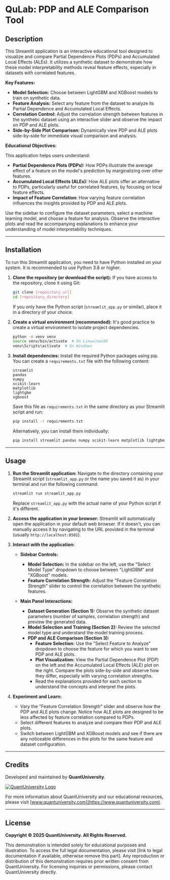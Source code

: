 # QuLab: PDP and ALE Comparison Tool

## Description

This Streamlit application is an interactive educational tool designed to visualize and compare Partial Dependence Plots (PDPs) and Accumulated Local Effects (ALEs). It utilizes a synthetic dataset to demonstrate how these model interpretability methods reveal feature effects, especially in datasets with correlated features.

**Key Features:**

*   **Model Selection:** Choose between LightGBM and XGBoost models to train on synthetic data.
*   **Feature Analysis:** Select any feature from the dataset to analyze its Partial Dependence and Accumulated Local Effects.
*   **Correlation Control:** Adjust the correlation strength between features in the synthetic dataset using an interactive slider and observe the impact on PDP and ALE plots.
*   **Side-by-Side Plot Comparison:** Dynamically view PDP and ALE plots side-by-side for immediate visual comparison and analysis.

**Educational Objectives:**

This application helps users understand:

*   **Partial Dependence Plots (PDPs):** How PDPs illustrate the average effect of a feature on the model's prediction by marginalizing over other features.
*   **Accumulated Local Effects (ALEs):** How ALE plots offer an alternative to PDPs, particularly useful for correlated features, by focusing on local feature effects.
*   **Impact of Feature Correlation:** How varying feature correlation influences the insights provided by PDP and ALE plots.

Use the sidebar to configure the dataset parameters, select a machine learning model, and choose a feature for analysis. Observe the interactive plots and read the accompanying explanations to enhance your understanding of model interpretability techniques.

---

## Installation

To run this Streamlit application, you need to have Python installed on your system. It is recommended to use Python 3.8 or higher.

1.  **Clone the repository (or download the script):**
    If you have access to the repository, clone it using Git:
    ```bash
    git clone [repository_url]
    cd [repository_directory]
    ```
    If you only have the Python script (`streamlit_app.py` or similar), place it in a directory of your choice.

2.  **Create a virtual environment (recommended):**
    It's good practice to create a virtual environment to isolate project dependencies.
    ```bash
    python -m venv venv
    source venv/bin/activate  # On Linux/macOS
    venv\Scripts\activate  # On Windows
    ```

3.  **Install dependencies:**
    Install the required Python packages using pip. You can create a `requirements.txt` file with the following content:
    ```
    streamlit
    pandas
    numpy
    scikit-learn
    matplotlib
    lightgbm
    xgboost
    ```
    Save this file as `requirements.txt` in the same directory as your Streamlit script and run:
    ```bash
    pip install -r requirements.txt
    ```
    Alternatively, you can install them individually:
    ```bash
    pip install streamlit pandas numpy scikit-learn matplotlib lightgbm xgboost
    ```

---

## Usage

1.  **Run the Streamlit application:**
    Navigate to the directory containing your Streamlit script (`streamlit_app.py` or the name you saved it as) in your terminal and run the following command:
    ```bash
    streamlit run streamlit_app.py
    ```
    Replace `streamlit_app.py` with the actual name of your Python script if it's different.

2.  **Access the application in your browser:**
    Streamlit will automatically open the application in your default web browser. If it doesn't, you can manually access it by navigating to the URL provided in the terminal (usually `http://localhost:8501`).

3.  **Interact with the application:**

    *   **Sidebar Controls:**
        *   **Model Selection:** In the sidebar on the left, use the "Select Model Type" dropdown to choose between "LightGBM" and "XGBoost" models.
        *   **Feature Correlation Strength:** Adjust the "Feature Correlation Strength" slider to control the correlation between the synthetic features.

    *   **Main Panel Interactions:**
        *   **Dataset Generation (Section 1):** Observe the synthetic dataset parameters (number of samples, correlation strength) and preview the generated data.
        *   **Model Selection and Training (Section 2):** Review the selected model type and understand the model training process.
        *   **PDP and ALE Comparison (Section 3):**
            *   **Feature Selection:** Use the "Select Feature to Analyze" dropdown to choose the feature for which you want to see PDP and ALE plots.
            *   **Plot Visualization:** View the Partial Dependence Plot (PDP) on the left and the Accumulated Local Effects (ALE) plot on the right. Compare the plots side-by-side and observe how they differ, especially with varying correlation strengths.
            *   Read the explanations provided for each section to understand the concepts and interpret the plots.

4.  **Experiment and Learn:**
    *   Vary the "Feature Correlation Strength" slider and observe how the PDP and ALE plots change. Notice how ALE plots are designed to be less affected by feature correlation compared to PDPs.
    *   Select different features to analyze and compare their PDP and ALE plots.
    *   Switch between LightGBM and XGBoost models and see if there are any noticeable differences in the plots for the same feature and dataset configuration.

---

## Credits

Developed and maintained by **QuantUniversity**.

[![QuantUniversity Logo](https://www.quantuniversity.com/assets/img/logo5.jpg)](https://www.quantuniversity.com)

For more information about QuantUniversity and our educational resources, please visit [www.quantuniversity.com](https://www.quantuniversity.com).

---

## License

**Copyright © 2025 QuantUniversity. All Rights Reserved.**

This demonstration is intended solely for educational purposes and illustration. To access the full legal documentation, please visit [link to legal documentation if available, otherwise remove this part]. Any reproduction or distribution of this demonstration requires prior written consent from QuantUniversity. For licensing inquiries or permissions, please contact QuantUniversity directly.
